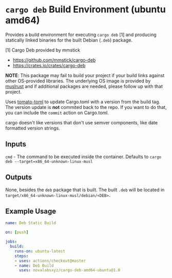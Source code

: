 # `cargo deb` Build Environment (ubuntu amd64)

Provides a build environment for executing `cargo deb` [1] and producing
statically linked binaries for the built Debian (`.deb`) package.

[1] Cargo Deb provided by mmstick
- https://github.com/mmstick/cargo-deb
- https://crates.io/crates/cargo-deb

**NOTE**: This package may fail to build your project if your build links
against other OS-provided libraries. The underlying OS image is provided by
[muslrust](https://github.com/clux/muslrust) and if additional packages are
needed, please follow up with that project.

Uses [tomato-toml](https://github.com/ceejbot/tomato) to update Cargo.toml with
a version from the build tag.  The version update is **not** commited back to
the repo. If you want to do that, you can include the `commit` action on
Cargo.toml.

cargo doesn't like versions that don't use semver components, like date
formatted version strings.

## Inputs

`cmd` - The command to be executed inside the container. Defaults to `cargo deb --target=x86_64-unknown-linux-musl`

## Outputs

None, besides the `deb` package that is built. The built `.deb` will be located
in `target/x86_64-unknown-linux-musl/debian/<DEB>`.

## Example Usage

```yaml
name: Deb Static Build

on: [push]

jobs:
  build:
    runs-on: ubuntu-latest
    steps:
    - uses: actions/checkout@master
    - name: Deb Build
      uses: novalabsxyz/cargo-deb-amd64-ubuntu@1.0
```

